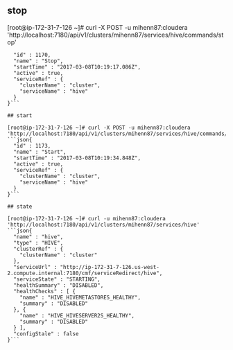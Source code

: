 ## stop

[root@ip-172-31-7-126 ~]# curl -X POST -u mihenn87:cloudera 'http://localhost:7180/api/v1/clusters/mihenn87/services/hive/commands/stop'
```json{
  "id" : 1170,
  "name" : "Stop",
  "startTime" : "2017-03-08T10:19:17.086Z",
  "active" : true,
  "serviceRef" : {
    "clusterName" : "cluster",
    "serviceName" : "hive"
  }
}```

## start

[root@ip-172-31-7-126 ~]# curl -X POST -u mihenn87:cloudera 'http://localhost:7180/api/v1/clusters/mihenn87/services/hive/commands/start'
```json{
  "id" : 1173,
  "name" : "Start",
  "startTime" : "2017-03-08T10:19:34.848Z",
  "active" : true,
  "serviceRef" : {
    "clusterName" : "cluster",
    "serviceName" : "hive"
  }
}```

## state

[root@ip-172-31-7-126 ~]# curl -u mihenn87:cloudera 'http://localhost:7180/api/v1/clusters/mihenn87/services/hive'
```json{
  "name" : "hive",
  "type" : "HIVE",
  "clusterRef" : {
    "clusterName" : "cluster"
  },
  "serviceUrl" : "http://ip-172-31-7-126.us-west-2.compute.internal:7180/cmf/serviceRedirect/hive",
  "serviceState" : "STARTING",
  "healthSummary" : "DISABLED",
  "healthChecks" : [ {
    "name" : "HIVE_HIVEMETASTORES_HEALTHY",
    "summary" : "DISABLED"
  }, {
    "name" : "HIVE_HIVESERVER2S_HEALTHY",
    "summary" : "DISABLED"
  } ],
  "configStale" : false
}```